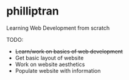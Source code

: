 # philliptran
 
Learning Web Development from scratch

TODO:

- ~~Learn/work on basics of web development~~
- Get basic layout of website
- Work on website aesthetics
- Populate website with information
